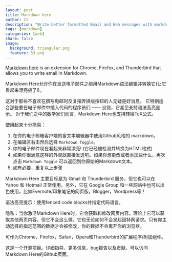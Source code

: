 ```yaml
---
layout: post
title: Markdown here
author: CY
description: "Write better formatted Email and Web messages with markdown here"
tags: [markdown]
categories: [web]
share: false
image:
  background: triangular.png
  feature: 33.png
---
```


[Markdown here](http://markdown-here.com/) is an extension for Chrome, Firefox, and Thunderbird that allows you to write email in Markdown.

Markdown Here允许你在发送电子邮件之前用Markdown语法编辑并转换它(让它看起来漂亮极了!)。

这对于那些不喜欢在撰写电邮时反复摆弄排版按钮的人无疑是好消息。 它特别适合那些要在电子邮件中插入代码的程序员们 —— 没错，它甚至支持语法高亮显示。 对于我们之中的数学家们而言，Markdown Here也支持转换TeX公式。

[使用](resource://markdown_here_common/options.html)起来十分简易：  
1. 在你的电子邮箱客户端的富文本编辑器中使用Github风格的 markdown。    
2. 在编辑区右击然后选择 `Markdown Toggle`。    
3. 你的电子邮件现在看起来非常漂亮! (它已经被检测并转换为HTML格式)   
4. 如果你很满意这样的外观就直接发送吧。如果你想更改或者添加些什么，再次点击 `Markdown Toggle` 可以返回到你原始的Markdown文本。  
5. 如有必要，重复以上步骤  

Markdown Here 主要目标是为 Gmail 和 Thunderbird 服务，但它也可以在 Yahoo 和 Hotmail 正常使用。另外，它在 Google Group 和一些网站中也可以出色使用，比如Evernote/印象笔记的网页版，Blogger，Wordpress等！

语法高亮提示：使用fenced code blocks并指定代码语言。

隐私：当你激活Markdown Here时，它会获取和修改网页内容。理论上它可以获取其他网页内容，但它不会这么做。它也无论如何不会发起因特网请求。只有你主动选择的指定范围的数据才会被修改，你的数据不会离开你的浏览器。

可作为Chrome，Firefox，Safari，Opera和Thunderbird的扩展程序/附加组件。

这是一个开源项目。详细指导，更多信息，bug报告以及贡献，可以访问Markdown Here的Github页面。

